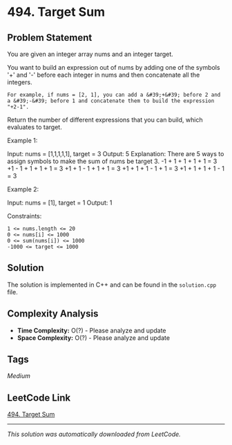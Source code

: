 # 494. Target Sum

## Problem Statement

You are given an integer array nums and an integer target.

You want to build an expression out of nums by adding one of the symbols &#39;+&#39; and &#39;-&#39; before each integer in nums and then concatenate all the integers.

	For example, if nums = [2, 1], you can add a &#39;+&#39; before 2 and a &#39;-&#39; before 1 and concatenate them to build the expression "+2-1".

Return the number of different expressions that you can build, which evaluates to target.

Example 1:

Input: nums = [1,1,1,1,1], target = 3
Output: 5
Explanation: There are 5 ways to assign symbols to make the sum of nums be target 3.
-1 + 1 + 1 + 1 + 1 = 3
+1 - 1 + 1 + 1 + 1 = 3
+1 + 1 - 1 + 1 + 1 = 3
+1 + 1 + 1 - 1 + 1 = 3
+1 + 1 + 1 + 1 - 1 = 3

Example 2:

Input: nums = [1], target = 1
Output: 1

Constraints:

	1 <= nums.length <= 20
	0 <= nums[i] <= 1000
	0 <= sum(nums[i]) <= 1000
	-1000 <= target <= 1000

## Solution

The solution is implemented in C++ and can be found in the `solution.cpp` file.

## Complexity Analysis

- **Time Complexity:** O(?) - Please analyze and update
- **Space Complexity:** O(?) - Please analyze and update

## Tags

*Medium*

## LeetCode Link

[494. Target Sum](https://leetcode.com/problems/target-sum/)

---

*This solution was automatically downloaded from LeetCode.*
